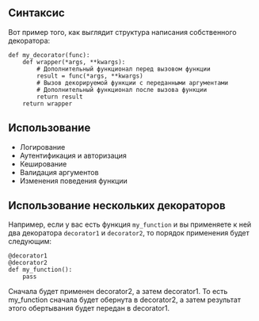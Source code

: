 ## Синтаксис

Вот пример того, как выглядит структура написания собственного декоратора:

```
def my_decorator(func):
    def wrapper(*args, **kwargs):
        # Дополнительный функционал перед вызовом функции 
        result = func(*args, **kwargs)  
        # Вызов декорируемой функции с переданными аргументами
        # Дополнительный функционал после вызова функции
        return result
    return wrapper
```

## Использование
 - Логирование
 - Аутентификация и авторизация
 - Кеширование
 - Валидация аргументов
 - Изменения поведения функции

## Использование нескольких декораторов

Например, если у вас есть функция `my_function` и вы применяете к ней два декоратора `decorator1` и `decorator2`, то порядок применения будет следующим:

```
@decorator1
@decorator2
def my_function():
    pass
```

Сначала будет применен decorator2, а затем decorator1. То есть my_function сначала будет обернута в decorator2, а затем результат этого обертывания будет передан в decorator1.
